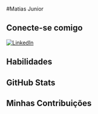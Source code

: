 #Matias Junior

## Conecte-se comigo
[![LinkedIn](https://img.shields.io/badge/LinkedIn-000?style=for-the-badge&logo=linkedin&logoColor=0E76A8)](https://www.linkedin.com/in/matias-junior-22803511a/)

## Habilidades

## GitHub Stats

## Minhas Contribuições